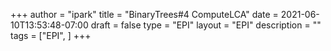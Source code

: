 +++
author = "ipark"
title = "BinaryTrees#4 ComputeLCA"
date =  2021-06-10T13:53:48-07:00
draft =  false
type = "EPI"
layout = "EPI"
description = ""
tags = ["EPI", 
]
+++
